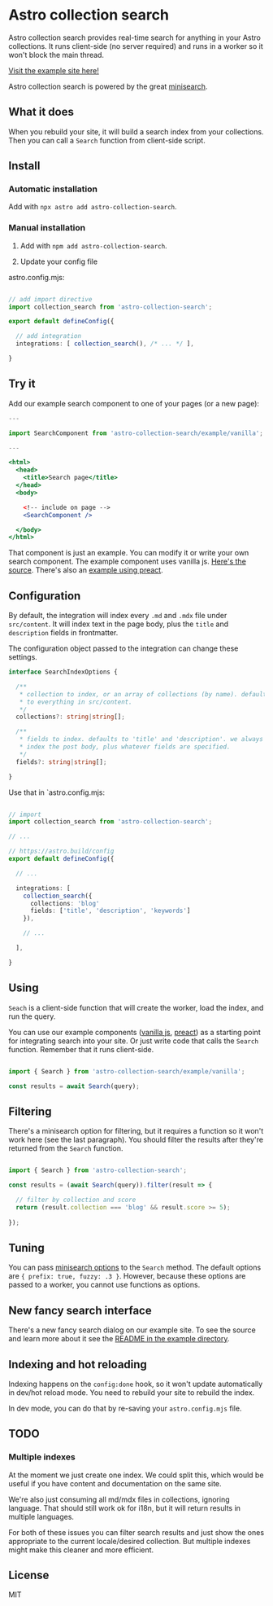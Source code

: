 
# Astro collection search

Astro collection search provides real-time search for anything in your Astro 
collections. It runs client-side (no server required) and runs in a worker
so it won't block the main thread.

[Visit the example site here!][6]

Astro collection search is powered by the great [minisearch][1]. 

## What it does

When you rebuild your site, it will build a search index from your collections. 
Then you can call a `Search` function from client-side script.

## Install

### Automatic installation

Add with `npx astro add astro-collection-search`.

### Manual installation

1. Add with `npm add astro-collection-search`.

2. Update your config file

astro.config.mjs:
```ts

// add import directive
import collection_search from 'astro-collection-search';

export default defineConfig({

  // add integration
  integrations: [ collection_search(), /* ... */ ],

}
```
## Try it

Add our example search component to one of your pages (or a new page):

```jsx
---

import SearchComponent from 'astro-collection-search/example/vanilla';

---

<html>
  <head>
    <title>Search page</title>
  </head>
  <body>

    <!-- include on page -->
    <SearchComponent />

  </body>
</html>

```  

That component is just an example. You can modify it or write your own
search component. The example component uses vanilla js. [Here's the source][3].
There's also an [example using preact][4].

## Configuration

By default, the integration will index every `.md` and `.mdx` file under
`src/content`. It will index text in the page body, plus the `title` and 
`description` fields in frontmatter.

The configuration object passed to the integration can change these settings.

```ts
interface SearchIndexOptions {

  /** 
   * collection to index, or an array of collections (by name). defaults
   * to everything in src/content.
   */
  collections?: string|string[];

  /**
   * fields to index. defaults to 'title' and 'description'. we always
   * index the post body, plus whatever fields are specified.
   */
  fields?: string|string[];

}
```

Use that in `astro.config.mjs:

```ts

// import 
import collection_search from 'astro-collection-search';

// ...

// https://astro.build/config
export default defineConfig({

  // ...

  integrations: [
    collection_search({
      collections: 'blog'
      fields: ['title', 'description', 'keywords']
    }),

    // ...

  ],

}

```

## Using

`Seach` is a client-side function that will create the worker, load the 
index, and run the query. 

You can use our example components ([vanilla js][3], [preact][4]) as a 
starting point for integrating search into your site. Or just write code
that calls the `Search` function. Remember that it runs client-side. 

```ts

import { Search } from 'astro-collection-search/example/vanilla';

const results = await Search(query);

```

## Filtering

There's a minisearch option for filtering, but it requires a function so it 
won't work here (see the last paragraph). You should filter the results after
they're returned from the `Search` function.

```ts

import { Search } from 'astro-collection-search';

const results = (await Search(query)).filter(result => {

  // filter by collection and score
  return (result.collection === 'blog' && result.score >= 5);
  
});

```

## Tuning

You can pass [minisearch options][5] to the `Search` method. The default options 
are `{ prefix: true, fuzzy: .3 }`. However, because these options are passed to
a worker, you cannot use functions as options.

## New fancy search interface

There's a new fancy search dialog on our example site. To see the source
and learn more about it see the [README in the example directory][7].

## Indexing and hot reloading

Indexing happens on the `config:done` hook, so it won't update automatically 
in dev/hot reload mode. You need to rebuild your site to rebuild the index. 

In dev mode, you can do that by re-saving your `astro.config.mjs` file.

## TODO

### Multiple indexes

At the moment we just create one index. We could split this, which would
be useful if you have content and documentation on the same site. 

We're also just consuming all md/mdx files in collections, ignoring language.
That should still work ok for i18n, but it will return results in multiple 
languages.

For both of these issues you can filter search results and just show the 
ones appropriate to the current locale/desired collection. But multiple indexes
might make this cleaner and more efficient.


## License

MIT

[1]: https://github.com/lucaong/minisearch
[2]: example/search-overlay.astro
[3]: example/vanilla/search-component.astro
[4]: example/preact/search-component.tsx
[5]: https://github.com/lucaong/minisearch?tab=readme-ov-file#search-options
[6]: https://trebco.github.io/astro-collection-search/
[7]: example/overlay/